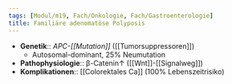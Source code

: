 ```yaml
---
tags: [Modul/m19, Fach/Onkologie, Fach/Gastroenterologie]
title: Familiäre adenomatöse Polyposis
---
```

- **Genetik**:: *APC-[[Mutation]]* ([[Tumorsuppressoren]])
	- Autosomal-dominant, 25% Neumutation
- **Pathophysiologie**:: β-Catenin↑ ([[Wnt]]-[[Signalweg]])
- **Komplikationen**:: [[Colorektales Ca]] (100% Lebenszeitrisiko)